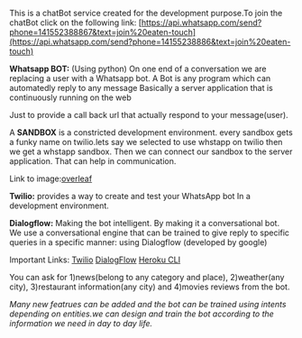 This is a chatBot service created for the development purpose.To join the chatBot click on the following link:
[https://api.whatsapp.com/send?phone=141552388867&text=join%20eaten-touch](https://api.whatsapp.com/send?phone=14155238886&text=join%20eaten-touch)

**Whatsapp BOT:**
(Using python)
On one end of a conversation we are replacing a user with a Whatsapp bot.
A Bot is any program which can automatedly reply to any message
Basically a server application that is continuously running on the web

Just to provide a call back url that actually respond to your message(user).

A **SANDBOX** is a constricted development environment. every sandbox gets a funky name on twilio.lets say we selected to use whstapp on twilio then we get a whstapp sandbox. 
Then we can connect our sandbox to the server application. That can help in communication.


Link to image:[overleaf](https://www.overleaf.com/project/5d0b697285cf787114e528ba)



**Twilio:** provides a way to create and test your WhatsApp bot
In a development environment.


**Dialogflow:** Making the bot intelligent. By making it a conversational bot.
We use a conversational engine that can be trained to give reply to specific queries in a specific manner: using Dialogflow (developed by google) 

Important Links:
[Twilio](https://www.twilio.com/)
[DialogFlow](https://dialogflow.com/)
[Heroku CLI](https://devcenter.heroku.com/articles/heroku-cli)


You can ask for 
1)news(belong to any category and place), 
2)weather(any city), 
3)restaurant information(any city) and
4)movies reviews from the bot.

*Many new featrues can be added and the bot can be trained using intents depending on entities.we can design and train the bot according to the information we need in day to day life.* 
